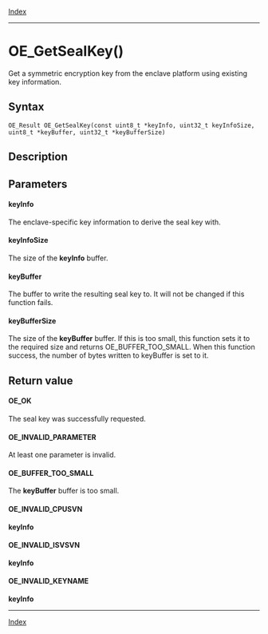 [Index](index.md)

---
# OE_GetSealKey()

Get a symmetric encryption key from the enclave platform using existing key information.

## Syntax

    OE_Result OE_GetSealKey(const uint8_t *keyInfo, uint32_t keyInfoSize, uint8_t *keyBuffer, uint32_t *keyBufferSize)
## Description 



## Parameters

#### keyInfo

The enclave-specific key information to derive the seal key with.

#### keyInfoSize

The size of the **keyInfo** buffer.

#### keyBuffer

The buffer to write the resulting seal key to. It will not be changed if this function fails.

#### keyBufferSize

The size of the **keyBuffer** buffer. If this is too small, this function sets it to the required size and returns OE_BUFFER_TOO_SMALL. When this function success, the number of bytes written to keyBuffer is set to it.

## Return value

#### OE_OK

The seal key was successfully requested.

#### OE_INVALID_PARAMETER

At least one parameter is invalid.

#### OE_BUFFER_TOO_SMALL

The **keyBuffer** buffer is too small.

#### OE_INVALID_CPUSVN

 **keyInfo**

#### OE_INVALID_ISVSVN

 **keyInfo**

#### OE_INVALID_KEYNAME

 **keyInfo**

---
[Index](index.md)


